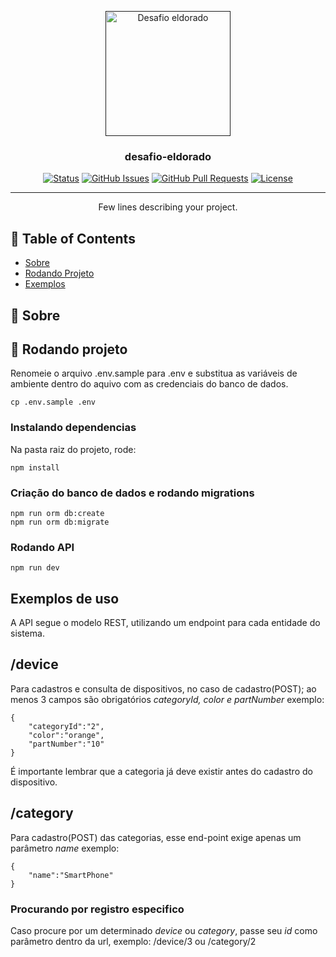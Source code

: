 <p align="center">
  <a href="" rel="noopener">
 <img width=200px height=200px src="https://scontent.fnat1-1.fna.fbcdn.net/v/t39.30808-6/273160434_4754489137919908_9153673695573801515_n.jpg?_nc_cat=101&ccb=1-5&_nc_sid=09cbfe&_nc_ohc=OZI28MbDya0AX-8hdlv&_nc_ht=scontent.fnat1-1.fna&oh=00_AT-IH0E6nDOnpcedw8TboCtH-Ar9NgeSp7r2-NBCT1-7ow&oe=62509A4F" alt="Desafio eldorado"></a>
</p>

<h3 align="center">desafio-eldorado</h3>

<div align="center">

[![Status](https://img.shields.io/badge/status-active-success.svg)]()
[![GitHub Issues](https://img.shields.io/github/issues/malcodantas/desafio-eldorado)](https://github.com/malcodantas/desafio-eldorado/issues)
[![GitHub Pull Requests](https://img.shields.io/github/issues-pr/kylelobo/The-Documentation-Compendium.svg)](https://github.com/malcodantas/desafio-eldorado/pulls)
[![License](https://img.shields.io/badge/license-MIT-blue.svg)](/LICENSE)

</div>

---

<p align="center"> Few lines describing your project.
    <br> 
</p>

## 📝 Table of Contents

- [Sobre](#about)
- [Rodando Projeto](#running)
- [Exemplos](#examples)


## 🧐 Sobre <a name = "about"></a>

## 🏁 Rodando projeto <a name = "running"></a>
Renomeie o arquivo .env.sample para .env e substitua as variáveis de ambiente dentro do aquivo com as credenciais do banco de dados.

```
cp .env.sample .env
```
### Instalando dependencias
Na pasta raiz do projeto, rode:
```
npm install
```
### Criação do banco de dados e rodando migrations
```
npm run orm db:create
npm run orm db:migrate
```

### Rodando API

```
npm run dev
```
## Exemplos de uso <a name = "examples"></a>
A API segue o modelo REST, utilizando um endpoint para cada entidade do sistema.


## /device
Para cadastros e consulta de dispositivos, no caso de cadastro(POST); ao menos 3 campos são obrigatórios *categoryId, color e partNumber*
exemplo:
```
{
	"categoryId":"2",
	"color":"orange",
	"partNumber":"10"
}
```
É importante lembrar que a categoria já deve existir antes do cadastro do dispositivo.

## /category
Para cadastro(POST) das categorias, esse end-point exige apenas um parâmetro *name*
exemplo:
```
{
	"name":"SmartPhone"
}
```
 ### Procurando por registro especifico
  Caso procure por um determinado *device* ou *category*, passe seu *id* como parâmetro dentro da url, exemplo:
/device/3 ou /category/2 
